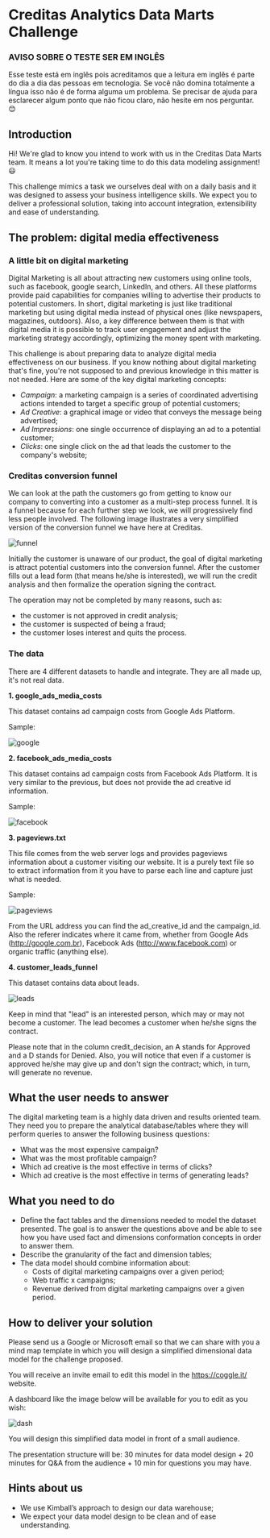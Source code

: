 # Creditas Analytics Data Marts Challenge

### AVISO SOBRE O TESTE SER EM INGLÊS

Esse teste está em inglês pois acreditamos que a leitura em inglês é parte do dia a dia das pessoas em tecnologia. Se você não domina totalmente a língua isso não é de forma alguma um problema. Se precisar de ajuda para esclarecer algum ponto que não ficou claro, não hesite em nos perguntar. :blush:

## Introduction

Hi! We're glad to know you intend to work with us in the Creditas Data Marts team. It means a lot you're taking time to do this data modeling assignment! :smiley:

This challenge mimics a task we ourselves deal with on a daily basis and it was designed to assess your business intelligence skills. We expect you to deliver a professional solution, taking into account integration, extensibility and ease of understanding. 
 
## The problem: digital media effectiveness

### A little bit on digital marketing

Digital Marketing is all about attracting new customers using online tools, such as facebook, google search, LinkedIn, and others. All these platforms provide paid capabilities for companies willing to advertise their products to potential customers. In short, digital marketing is just like traditional marketing but using digital media instead of physical ones (like newspapers, magazines, outdoors). Also, a key difference between them is that with digital media it is possible to track user engagement and adjust the marketing strategy accordingly, optimizing the money spent with marketing.

This challenge is about preparing data to analyze digital media effectiveness on our business. If you know nothing about digital marketing that's fine, you're not supposed to and previous knowledge in this matter is not needed. Here are some of the key digital marketing concepts:

- *Campaign*: a marketing campaign is a series of coordinated advertising actions intended to target a specific group of potential customers;
- *Ad Creative*: a graphical image or video that conveys the message being advertised;
- *Ad Impressions*: one single occurrence of displaying an ad to a potential customer;
- *Clicks*: one single click on the ad that leads the customer to the company's website;
 

### Creditas conversion funnel

We can look at the path the customers go from getting to know our company to converting into a customer as a multi-step process funnel. It is a funnel because for each further step we look, we will progressively find less people involved. The following image illustrates a very simplified version of the conversion funnel we have here at Creditas.

![funnel](conversion_funnel.png)

Initially the customer is unaware of our product, the goal of digital marketing is attract potential customers into the conversion funnel. After the customer fills out a lead form (that means he/she is interested), we will run the credit analysis and then formalize the operation signing the contract.

The operation may not be completed by many reasons, such as:

- the customer is not approved in credit analysis;
- the customer is suspected of being a fraud;
- the customer loses interest and quits the process.
 
### The data

There are 4 different datasets to handle and integrate. They are all made up, it's not real data.

**1. google_ads_media_costs**

This dataset contains ad campaign costs from Google Ads Platform.

Sample:

![google](google_ads.png)

**2. facebook_ads_media_costs**

This dataset contains ad campaign costs from Facebook Ads Platform. It is very similar to the previous, but does not provide the ad creative id information.

Sample:

![facebook](facebook_ads.png)

**3. pageviews.txt**

This file comes from the web server logs and provides pageviews information about a customer visiting our website. It is a purely text file so to extract information from it you have to parse each line and capture just what is needed.

Sample:
 
![pageviews](pageviews.png)

From the URL address you can find the ad_creative_id and the campaign_id. Also the referer indicates where it came from, whether from Google Ads (http://google.com.br), Facebook Ads (http://www.facebook.com) or organic traffic (anything else).

**4. customer_leads_funnel**

This dataset contains data about leads.

![leads](customer_leads_funnel.png)

Keep in mind that "lead" is an interested person, which may or may not become a customer. The lead becomes a customer when he/she signs the contract.

Please note that in the column credit_decision, an A stands for Approved and a D stands for Denied. Also, you will notice that even if a customer is approved he/she may give up and don't sign the contract; which, in turn, will generate no revenue.
 
## What the user needs to answer

The digital marketing team is a highly data driven and results oriented team. They need you to prepare the analytical database/tables where they will perform queries to answer the following business questions:

- What was the most expensive campaign?
- What was the most profitable campaign?
- Which ad creative is the most effective in terms of clicks?
- Which ad creative is the most effective in terms of generating leads?
  

## What you need to do

- Define the fact tables and the dimensions needed to model the dataset presented. The goal is to answer the questions above and be able to see how you have used fact and dimensions conformation concepts in order to answer them.
- Describe the granularity of the fact and dimension tables;
- The data model should combine information about:
  - Costs of digital marketing campaigns over a given period; 
  - Web traffic x campaigns;
  - Revenue derived from digital marketing campaigns over a given period.

## How to deliver your solution

Please send us a Google or Microsoft email so that we can share with you a mind map template in which you will design a simplified dimensional data model for the challenge proposed.

You will receive an invite email to edit this model in the https://coggle.it/ website. 

A dashboard like the image below will be available for you to edit as you wish:

![dash](dash.png)

You will design this simplified data model in front of a small audience. 

The presentation structure will be: 30 minutes for data model design + 20 minutes for Q&A from the audience + 10 min for questions you may have. 
 
## Hints about us
- We use Kimball’s approach to design our data warehouse;
- We expect your data model design to be clean and of ease understanding.
 
